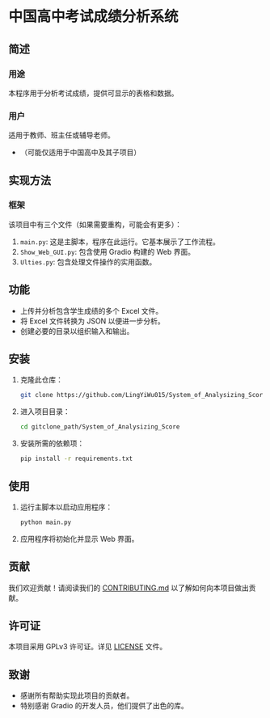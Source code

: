 # 中国高中考试成绩分析系统

## 简述

### 用途
本程序用于分析考试成绩，提供可显示的表格和数据。

### 用户
适用于教师、班主任或辅导老师。
* （可能仅适用于中国高中及其子项目）

## 实现方法

### 框架
该项目中有三个文件（如果需要重构，可能会有更多）：

1. `main.py`: 这是主脚本，程序在此运行。它基本展示了工作流程。
2. `Show_Web_GUI.py`: 包含使用 Gradio 构建的 Web 界面。
3. `Ulties.py`: 包含处理文件操作的实用函数。

## 功能

- 上传并分析包含学生成绩的多个 Excel 文件。
- 将 Excel 文件转换为 JSON 以便进一步分析。
- 创建必要的目录以组织输入和输出。

## 安装

1. 克隆此仓库：
    ```bash
    git clone https://github.com/LingYiWu015/System_of_Analysizing_Score.git
    ```
2. 进入项目目录：
    ```bash or powershell
    cd gitclone_path/System_of_Analysizing_Score
    ```
3. 安装所需的依赖项：
    ```bash or powerShell
    pip install -r requirements.txt
    ```

## 使用

1. 运行主脚本以启动应用程序：
    ```bash or powerShell
    python main.py
    ```

2. 应用程序将初始化并显示 Web 界面。

## 贡献

我们欢迎贡献！请阅读我们的 [CONTRIBUTING.md](CONTRIBUTING.md) 以了解如何向本项目做出贡献。

## 许可证

本项目采用 GPLv3 许可证。详见 [LICENSE](LICENSE) 文件。

## 致谢

- 感谢所有帮助实现此项目的贡献者。
- 特别感谢 Gradio 的开发人员，他们提供了出色的库。
